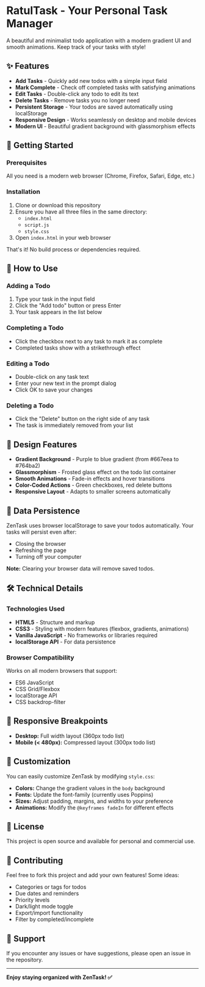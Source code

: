 # RatulTask - Your Personal Task Manager

A beautiful and minimalist todo application with a modern gradient UI and smooth animations. Keep track of your tasks with style!

## ✨ Features

- **Add Tasks** - Quickly add new todos with a simple input field
- **Mark Complete** - Check off completed tasks with satisfying animations
- **Edit Tasks** - Double-click any todo to edit its text
- **Delete Tasks** - Remove tasks you no longer need
- **Persistent Storage** - Your todos are saved automatically using localStorage
- **Responsive Design** - Works seamlessly on desktop and mobile devices
- **Modern UI** - Beautiful gradient background with glassmorphism effects

## 🚀 Getting Started

### Prerequisites

All you need is a modern web browser (Chrome, Firefox, Safari, Edge, etc.)

### Installation

1. Clone or download this repository
2. Ensure you have all three files in the same directory:
   - `index.html`
   - `script.js`
   - `style.css`
3. Open `index.html` in your web browser

That's it! No build process or dependencies required.

## 📖 How to Use

### Adding a Todo
1. Type your task in the input field
2. Click the "Add todo" button or press Enter
3. Your task appears in the list below

### Completing a Todo
- Click the checkbox next to any task to mark it as complete
- Completed tasks show with a strikethrough effect

### Editing a Todo
- Double-click on any task text
- Enter your new text in the prompt dialog
- Click OK to save your changes

### Deleting a Todo
- Click the "Delete" button on the right side of any task
- The task is immediately removed from your list

## 🎨 Design Features

- **Gradient Background** - Purple to blue gradient (from #667eea to #764ba2)
- **Glassmorphism** - Frosted glass effect on the todo list container
- **Smooth Animations** - Fade-in effects and hover transitions
- **Color-Coded Actions** - Green checkboxes, red delete buttons
- **Responsive Layout** - Adapts to smaller screens automatically

## 💾 Data Persistence

ZenTask uses browser localStorage to save your todos automatically. Your tasks will persist even after:
- Closing the browser
- Refreshing the page
- Turning off your computer

**Note:** Clearing your browser data will remove saved todos.

## 🛠️ Technical Details

### Technologies Used
- **HTML5** - Structure and markup
- **CSS3** - Styling with modern features (flexbox, gradients, animations)
- **Vanilla JavaScript** - No frameworks or libraries required
- **localStorage API** - For data persistence

### Browser Compatibility
Works on all modern browsers that support:
- ES6 JavaScript
- CSS Grid/Flexbox
- localStorage API
- CSS backdrop-filter

## 📱 Responsive Breakpoints

- **Desktop:** Full width layout (360px todo list)
- **Mobile (< 480px):** Compressed layout (300px todo list)

## 🔧 Customization

You can easily customize ZenTask by modifying `style.css`:

- **Colors:** Change the gradient values in the `body` background
- **Fonts:** Update the font-family (currently uses Poppins)
- **Sizes:** Adjust padding, margins, and widths to your preference
- **Animations:** Modify the `@keyframes fadeIn` for different effects

## 📄 License

This project is open source and available for personal and commercial use.

## 🤝 Contributing

Feel free to fork this project and add your own features! Some ideas:
- Categories or tags for todos
- Due dates and reminders
- Priority levels
- Dark/light mode toggle
- Export/import functionality
- Filter by completed/incomplete

## 📧 Support

If you encounter any issues or have suggestions, please open an issue in the repository.

---

**Enjoy staying organized with ZenTask! ✅**
